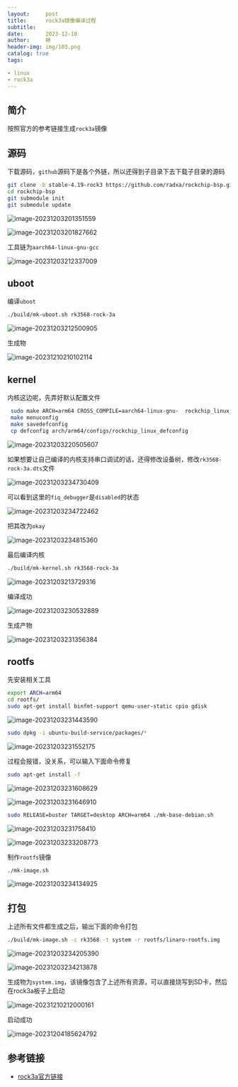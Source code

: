 ```yaml
---
layout:     post   				   
title:      rock3a镜像编译过程			
subtitle:  
date:       2023-12-10				
author:     婷                               
header-img: img/103.png 
catalog: true 						
tags:								

- linux
- rock3a
---
```




## 简介

按照官方的参考链接生成`rock3a`镜像



## 源码

下载源码，`github`源码下是各个外链，所以还得到子目录下去下载子目录的源码

```bash
git clone -b stable-4.19-rock3 https://github.com/radxa/rockchip-bsp.git
cd rockchip-bsp
git submodule init
git submodule update
```



![image-20231203201351559](https://raw.githubusercontent.com/copyright1999/image-typora-markdown/main/rock3a/image-20231203201351559.png)



![image-20231203201827662](https://raw.githubusercontent.com/copyright1999/image-typora-markdown/main/rock3a/image-20231203201827662.png)



工具链为`aarch64-linux-gnu-gcc`

![image-20231203212337009](https://raw.githubusercontent.com/copyright1999/image-typora-markdown/main/rock3a/image-20231203212337009.png)



## uboot

编译`uboot`

```bash
./build/mk-uboot.sh rk3568-rock-3a
```



![image-20231203212500905](https://raw.githubusercontent.com/copyright1999/image-typora-markdown/main/rock3a/image-20231203212500905.png)



生成物

![image-20231210210102114](https://raw.githubusercontent.com/copyright1999/image-typora-markdown/main/rock3a/image-20231210210102114.png)





## kernel

内核这边呢，先弄好默认配置文件

```bash
 sudo make ARCH=arm64 CROSS_COMPILE=aarch64-linux-gnu-  rockchip_linux_defconfig
 make menuconfig
 make savedefconfig
 cp defconfig arch/arm64/configs/rockchip_linux_defconfig
```



![image-20231203220505607](https://raw.githubusercontent.com/copyright1999/image-typora-markdown/main/rock3a/image-20231203220505607.png)



如果想要让自己编译的内核支持串口调试的话，还得修改设备树，修改`rk3568-rock-3a.dts`文件

![image-20231203234730409](https://raw.githubusercontent.com/copyright1999/image-typora-markdown/main/rock3a/image-20231203234730409.png)

可以看到这里的`fiq_debugger`是`disabled`的状态

![image-20231203234722462](https://raw.githubusercontent.com/copyright1999/image-typora-markdown/main/rock3a/image-20231203234722462.png)



把其改为`okay`

![image-20231203234815360](https://raw.githubusercontent.com/copyright1999/image-typora-markdown/main/rock3a/image-20231203234815360.png)



最后编译内核

```bash
./build/mk-kernel.sh rk3568-rock-3a
```



![image-20231203213729316](https://raw.githubusercontent.com/copyright1999/image-typora-markdown/main/rock3a/image-20231203213729316.png)



编译成功

![image-20231203230532889](https://raw.githubusercontent.com/copyright1999/image-typora-markdown/main/rock3a/image-20231203230532889.png)



生成产物

![image-20231203231356384](https://raw.githubusercontent.com/copyright1999/image-typora-markdown/main/rock3a/image-20231203231356384.png)



## rootfs

先安装相关工具

```bash
export ARCH=arm64
cd rootfs/
sudo apt-get install binfmt-support qemu-user-static cpio gdisk
```



![image-20231203231443590](https://raw.githubusercontent.com/copyright1999/image-typora-markdown/main/rock3a/image-20231203231443590.png)





```bash
sudo dpkg -i ubuntu-build-service/packages/*
```



![image-20231203231552175](https://raw.githubusercontent.com/copyright1999/image-typora-markdown/main/rock3a/image-20231203231552175.png)



过程会报错，没关系，可以输入下面命令修复

```bash
sudo apt-get install -f
```



![image-20231203231608629](https://raw.githubusercontent.com/copyright1999/image-typora-markdown/main/rock3a/image-20231203231608629.png)



![image-20231203231646910](https://raw.githubusercontent.com/copyright1999/image-typora-markdown/main/rock3a/image-20231203231646910.png)





```bash
sudo RELEASE=buster TARGET=desktop ARCH=arm64 ./mk-base-debian.sh
```



![image-20231203231758410](https://raw.githubusercontent.com/copyright1999/image-typora-markdown/main/rock3a/image-20231203231758410.png)



![image-20231203233208773](https://raw.githubusercontent.com/copyright1999/image-typora-markdown/main/rock3a/image-20231203233208773.png)



制作`rootfs`镜像

```bash
./mk-image.sh
```



![image-20231203234134925](https://raw.githubusercontent.com/copyright1999/image-typora-markdown/main/rock3a/image-20231203234134925.png)



## 打包

上述所有文件都生成之后，输出下面的命令打包

```bash
./build/mk-image.sh -c rk3568 -t system -r rootfs/linaro-rootfs.img
```



![image-20231203234205390](https://raw.githubusercontent.com/copyright1999/image-typora-markdown/main/rock3a/image-20231203234205390.png)



![image-20231203234213878](https://raw.githubusercontent.com/copyright1999/image-typora-markdown/main/rock3a/image-20231203234213878.png)



生成物为`system.img`，该镜像包含了上述所有资源，可以直接烧写到SD卡，然后在rock3a板子上启动

![image-20231210212000161](https://raw.githubusercontent.com/copyright1999/image-typora-markdown/main/rock3a/image-20231210212000161.png)



启动成功

![image-20231204185624792](https://raw.githubusercontent.com/copyright1999/image-typora-markdown/main/rock3a/image-20231204185624792.png)





## 参考链接

- [rock3a官方链接](https://wiki.radxa.com/Rock3/dev/Debian)

